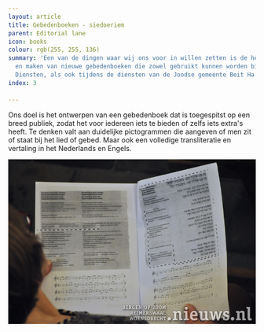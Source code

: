 ```yaml
---
layout: article
title: Gebedenboeken - siedoeriem
parent: Editorial lane
icon: books
colour: rgb(255, 255, 136)
summary: 'Een van de dingen waar wij ons voor in willen zetten is de het ontwerpen
  en maken van nieuwe gebedenboeken die zowel gebruikt kunnen worden bij de Open Synagoge
  Diensten, als ook tijdens de diensten van de Joodse gemeente Beit Ha''Chidush. '
index: 3

---
```

Ons doel is het ontwerpen van een gebedenboek dat is toegespitst op een breed publiek, zodat het voor iedereen iets te bieden of zelfs iets extra's heeft. Te denken valt aan duidelijke pictogrammen die aangeven of men zit of staat bij het lied of gebed. Maar ook een volledige transliteratie en vertaling in het Nederlands en Engels.

![](/media/20180316_Oss_Sjoel_004.jpg)